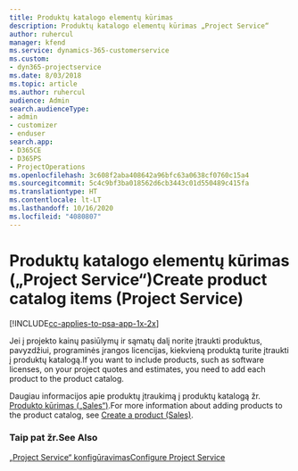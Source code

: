 ```yaml
---
title: Produktų katalogo elementų kūrimas
description: Produktų katalogo elementų kūrimas „Project Service“
author: ruhercul
manager: kfend
ms.service: dynamics-365-customerservice
ms.custom:
- dyn365-projectservice
ms.date: 8/03/2018
ms.topic: article
ms.author: ruhercul
audience: Admin
search.audienceType:
- admin
- customizer
- enduser
search.app:
- D365CE
- D365PS
- ProjectOperations
ms.openlocfilehash: 3c608f2aba408642a96bfc63a0638cf0760c15a4
ms.sourcegitcommit: 5c4c9bf3ba018562d6cb3443c01d550489c415fa
ms.translationtype: HT
ms.contentlocale: lt-LT
ms.lasthandoff: 10/16/2020
ms.locfileid: "4080807"
---
```

# <a name="create-product-catalog-items-project-service"></a><span data-ttu-id="3a5bb-103">Produktų katalogo elementų kūrimas („Project Service“)</span><span class="sxs-lookup"><span data-stu-id="3a5bb-103">Create product catalog items (Project Service)</span></span>

[!INCLUDE[cc-applies-to-psa-app-1x-2x](../includes/cc-applies-to-psa-app-1x-2x.md)]

<span data-ttu-id="3a5bb-104">Jei į projekto kainų pasiūlymų ir sąmatų dalį norite įtraukti produktus, pavyzdžiui, programinės įrangos licencijas, kiekvieną produktą turite įtraukti į produktų katalogą.</span><span class="sxs-lookup"><span data-stu-id="3a5bb-104">If you want to include products, such as software licenses, on your project quotes and estimates, you need to add each product to the product catalog.</span></span>  
  
 <span data-ttu-id="3a5bb-105">Daugiau informacijos apie produktų įtraukimą į produktų katalogą žr. [Produkto kūrimas („Sales“)](https://docs.microsoft.com/dynamics365/sales-enterprise/create-product-sales).</span><span class="sxs-lookup"><span data-stu-id="3a5bb-105">For more information about adding products to the product catalog, see [Create a product (Sales)](https://docs.microsoft.com/dynamics365/sales-enterprise/create-product-sales).</span></span>  
  
### <a name="see-also"></a><span data-ttu-id="3a5bb-106">Taip pat žr.</span><span class="sxs-lookup"><span data-stu-id="3a5bb-106">See Also</span></span>  
 [<span data-ttu-id="3a5bb-107">„Project Service“ konfigūravimas</span><span class="sxs-lookup"><span data-stu-id="3a5bb-107">Configure Project Service</span></span>](../psa/configure.md)
